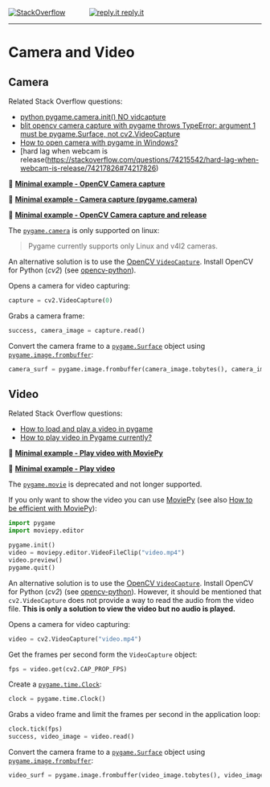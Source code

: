 [![StackOverflow](https://stackexchange.com/users/flair/7322082.png)](https://stackoverflow.com/users/5577765/rabbid76?tab=profile) &nbsp;&nbsp;&nbsp;&nbsp;&nbsp;&nbsp;&nbsp;&nbsp;&nbsp;&nbsp; [![reply.it](../../resource/logo/Repl_it_logo_80.png) reply.it](https://repl.it/repls/folder/PyGame%20Examples)

---

# Camera and Video

## Camera

Related Stack Overflow questions:

- [python pygame.camera.init() NO vidcapture](https://stackoverflow.com/questions/16266244/python-pygame-camera-init-no-vidcapture/69053911#69053911)
- [blit opencv camera capture with pygame throws TypeError: argument 1 must be pygame.Surface, not cv2.VideoCapture](https://stackoverflow.com/questions/74077114/blit-opencv-camera-capture-with-pygame-throws-typeerror-argument-1-must-be-pyga/74077144#74077144)  
- [How to open camera with pygame in Windows?](https://stackoverflow.com/questions/29673348/how-to-open-camera-with-pygame-in-windows)  
- [hard lag when webcam is release(https://stackoverflow.com/questions/74215542/hard-lag-when-webcam-is-release/74217826#74217826)  

:scroll: **[Minimal example - OpenCV Camera capture](../../examples/minimal_examples/pygame_minimal_video_camera.py)**

:scroll: **[Minimal example - Camera capture (pygame.camera)](../../examples/minimal_examples/pygame_minimal_video_camera_2.py)**

:scroll: **[Minimal example - OpenCV Camera capture and release](../../examples/minimal_examples/pygame_minimal_video_camera_rlease.py)**

The [`pygame.camera`](https://www.pygame.org/docs/ref/camera.html) is only supported on linux:

> Pygame currently supports only Linux and v4l2 cameras.

An alternative solution is to use the [OpenCV `VideoCapture`](https://docs.opencv.org/master/d8/dfe/classcv_1_1VideoCapture.html). Install OpenCV for Python (_cv2_) (see [opencv-python](https://pypi.org/project/opencv-python/)).

Opens a camera for video capturing:

```py
capture = cv2.VideoCapture(0)
```

Grabs a camera frame:

```py
success, camera_image = capture.read()
```

Convert the camera frame to a [`pygame.Surface`](https://www.pygame.org/docs/ref/surface.html) object using [`pygame.image.frombuffer`](https://www.pygame.org/docs/ref/image.html#pygame.image.frombuffer):

```py
camera_surf = pygame.image.frombuffer(camera_image.tobytes(), camera_image.shape[1::-1], "BGR")
```

## Video

Related Stack Overflow questions:

- [How to load and play a video in pygame](https://stackoverflow.com/questions/21356439/how-to-load-and-play-a-video-in-pygame/69054207#69054207)  
- [How to play video in Pygame currently?](https://stackoverflow.com/questions/62870381/how-to-play-video-in-pygame-currently)

:scroll: **[Minimal example - Play video with MoviePy](../../examples/minimal_examples/pygame_minimal_video_play.py)**

:scroll: **[Minimal example - Play video](../../examples/minimal_examples/pygame_minimal_video_play.py)**

The [`pygame.movie`](http://man.hubwiz.com/docset/PyGame.docset/Contents/Resources/Documents/ref/movie.html) is deprecated and not longer supported.

If you only want to show the video you can use [MoviePy](https://zulko.github.io/moviepy/) (see also [How to be efficient with MoviePy](https://stackoverflow.com/questions/21356439/how-to-load-and-play-a-video-in-pygame/69054207#69054207)):

```py
import pygame
import moviepy.editor

pygame.init()
video = moviepy.editor.VideoFileClip("video.mp4")
video.preview()
pygame.quit()
```

An alternative solution is to use the [OpenCV `VideoCapture`](https://docs.opencv.org/master/d8/dfe/classcv_1_1VideoCapture.html). Install OpenCV for Python (_cv2_) (see [opencv-python](https://pypi.org/project/opencv-python/)). However, it should be mentioned that `cv2.VideoCapture` does not provide a way to read the audio from the video file. **This is only a solution to view the video but no audio is played.**

Opens a camera for video capturing:

```py
video = cv2.VideoCapture("video.mp4")
```

Get the frames per second form the `VideoCapture` object:

```py
fps = video.get(cv2.CAP_PROP_FPS)
```

Create a [`pygame.time.Clock`](https://www.pygame.org/docs/ref/time.html):

```py
clock = pygame.time.Clock()
```

Grabs a video frame and limit the frames per second in the application loop:

```py
clock.tick(fps)
success, video_image = video.read()
```

Convert the camera frame to a [`pygame.Surface`](https://www.pygame.org/docs/ref/surface.html) object using [`pygame.image.frombuffer`](https://www.pygame.org/docs/ref/image.html#pygame.image.frombuffer):

```py
video_surf = pygame.image.frombuffer(video_image.tobytes(), video_image.shape[1::-1], "BGR")
```
